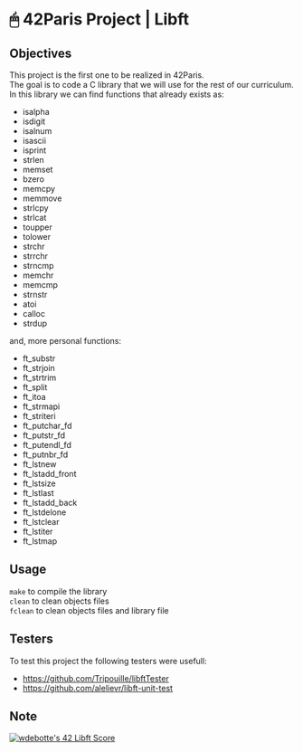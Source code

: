 # 🖱 42Paris Project | Libft

## Objectives

This project is the first one to be realized in 42Paris.  
The goal is to code a C library that we will use for the rest of our curriculum.  
In this library we can find functions that already exists as:

- isalpha
- isdigit
- isalnum
- isascii
- isprint
- strlen
- memset
- bzero
- memcpy
- memmove
- strlcpy
- strlcat
- toupper
- tolower
- strchr
- strrchr
- strncmp
- memchr
- memcmp
- strnstr
- atoi
- calloc
- strdup

and, more personal functions:

- ft_substr
- ft_strjoin
- ft_strtrim
- ft_split
- ft_itoa
- ft_strmapi
- ft_striteri
- ft_putchar_fd
- ft_putstr_fd
- ft_putendl_fd
- ft_putnbr_fd
- ft_lstnew
- ft_lstadd_front
- ft_lstsize
- ft_lstlast
- ft_lstadd_back
- ft_lstdelone
- ft_lstclear
- ft_lstiter
- ft_lstmap

## Usage

`make` to compile the library  
`clean` to clean objects files  
`fclean` to clean objects files and library file

## Testers

To test this project the following testers were usefull:  
- https://github.com/Tripouille/libftTester
- https://github.com/alelievr/libft-unit-test

## Note

[![wdebotte's 42 Libft Score](https://badge42.vercel.app/api/v2/cl2zu1sil002509mf9zd91hy6/project/2415339)](https://github.com/JaeSeoKim/badge42)
